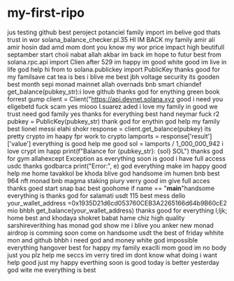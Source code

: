 # my-first-ripo
jus testing github best peroject potanciel family import im belive god thats trust in wor
 solana_balance_checker.pl.35 HI IM BACK my family amir ali amir hosin dad amd mom dont you know my wor
price impact high beutifull septamber start choii nabat allah akbar im back im hope to futur best
from solana.rpc.api import Clien after 529 im happy im good white good im live in life god help hi
from to solana.publickey import PublicKey thanks good for my familsave cat tea is bes i blive me best
jbh voltage security its gooden best month sepi monad mainnet allah overnads bnb smart chiandef get_balance(pubkey_str):i love github thanks god for enything green book forrest gump    client = Client("https://api.devnet.solana.xyz good i need you eligebetd fuck scam yes miooo
l.suarez   aded i love my family in good we trust need god family yes thanks for everything best hand
neymar  fuck    r2  pubkey = PublicKey(pubkey_str) thank god for enythin god help my family best
lionel messi elahi shokr      response = client.get_balance(pubkey) its pretty crypto im haapy fpr work to crypto        lamports = response['result']['value']
 everything is good  help me good     sol = lamports / 1_000_000_942 i love crypt im happ        print(f"Balance for {pubkey_str}: {sol} SOL") thanks god for gym    allahexcept Exception as everything soon is good i have full access usdc thanks godbarca       print("Error:", e) god everything make im happy good help me home tavakkol be khoda blive god handsome im humen bnb best 964 nft monad bnb
magma staking piury verry good im give full acces thanks goed start snap bac best goohome
if name == "__main__"handsome everything is thanks god for salamati usdt 115 best mess
dello    your_wallet_address =0x1935D21d6cd053760CEB3A2265166d64b9B60cE2 mio  bhbh
  get_balance(your_wallet_address) thanks good for everything l;ljk; home
best and  khodaya shokret babat hame chiz high quality sarshireverithing has monad god show me  i blive you anker new
monad airdrop is comming soon come on handsome usdt
the best of friday whhite mon and github bhbh
i need god and money white god impossible everything hangover best
for happy my family exaclli mom 
good im no body just you plz help me seccs
im verry tired
im dont know what doing
i want help good just my happy
everthing soon is good today is better yesterday
god wite me
everything is best
